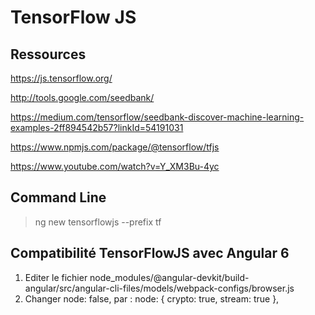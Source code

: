 # TensorFlow JS


## Ressources

https://js.tensorflow.org/

http://tools.google.com/seedbank/

https://medium.com/tensorflow/seedbank-discover-machine-learning-examples-2ff894542b57?linkId=54191031

https://www.npmjs.com/package/@tensorflow/tfjs

https://www.youtube.com/watch?v=Y_XM3Bu-4yc

## Command Line

> ng new tensorflowjs --prefix tf

## Compatibilité TensorFlowJS avec Angular 6
1) Editer le fichier node_modules/@angular-devkit/build-angular/src/angular-cli-files/models/webpack-configs/browser.js
2) Changer node: false, par : node: { crypto: true, stream: true },






